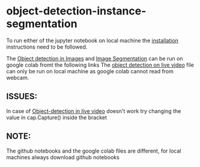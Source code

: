# object-detection-instance-segmentation

To run either of the jupyter notebook on local machine the [installation](https://github.com/tensorflow/models/blob/master/research/object_detection/g3doc/installation.md) instructions need to be followed.

The [Object detection in Images](https://colab.research.google.com/drive/1tULD2dXLhrC3UNs3ZAX181y6Y4MRCMnu?usp=sharing) and [Image Segmentation](https://colab.research.google.com/drive/1a3epWOWZwW7xf_u7hGfjekuiE2O4Cztq?usp=sharing) can be run on google colab fromt the following links
The [object detection on live video](https://github.com/datasciencemachine/object-detection-instance-segmentation/blob/trials/object_detection/Object-detection%20in%20live%20video.ipynb) file can only be run on local machine as google colab cannot read from webcam.

## ISSUES:
In case of [Object-detection in live video](https://github.com/datasciencemachine/object-detection-instance-segmentation/blob/trials/object_detection/Object-detection%20in%20live%20video.ipynb) doesn't work try changing the value in cap.Capture() inside the bracket

## NOTE:
The github notebooks and the google colab files are different, for local machines always download github notebooks
